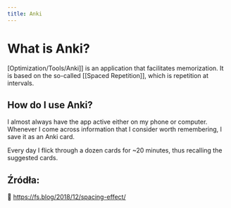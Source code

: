 ```yaml
---
title: Anki
---
```


# What is Anki?

[Optimization/Tools/Anki]] is an application that facilitates memorization. It is based on the so-called [[Spaced Repetition]], which is repetition at intervals.

## How do I use Anki?

I almost always have the app active either on my phone or computer. Whenever I come across information that I consider worth remembering, I save it as an Anki card.

Every day I flick through a dozen cards for ~20 minutes, thus recalling the suggested cards.

## Źródła: 
🔗 https://fs.blog/2018/12/spacing-effect/